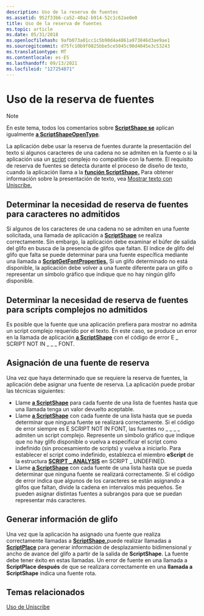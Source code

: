 ```yaml
---
description: Uso de la reserva de fuentes
ms.assetid: 952f33b6-ca52-40a2-b914-52c1c62ae0e0
title: Uso de la reserva de fuentes
ms.topic: article
ms.date: 05/31/2018
ms.openlocfilehash: 9afb073a01cc1c5b90d4a4861a973846d3ae9ae1
ms.sourcegitcommit: d75fc10b9f0825bbe5ce5045c90d4045e3c53243
ms.translationtype: MT
ms.contentlocale: es-ES
ms.lasthandoff: 09/13/2021
ms.locfileid: "127254871"
---
```

# <a name="using-font-fallback"></a>Uso de la reserva de fuentes

> [!Note]  
> En este tema, todos los comentarios sobre [**ScriptShape se**](/windows/desktop/api/Usp10/nf-usp10-scriptshape) aplican igualmente [**a ScriptShapeOpenType**](/windows/desktop/api/Usp10/nf-usp10-scriptshapeopentype).

 

La aplicación debe usar la reserva de fuentes durante la presentación del texto si algunos caracteres de una cadena no se admiten en la fuente o si la aplicación usa un [script](uniscribe-glossary.md) complejo no compatible con la fuente. El requisito de reserva de fuentes se detecta durante el proceso de diseño de texto, cuando la aplicación llama a la [**función ScriptShape.**](/windows/desktop/api/Usp10/nf-usp10-scriptshape) Para obtener información sobre la presentación de texto, vea [Mostrar texto con Uniscribe.](displaying-text-with-uniscribe.md)

## <a name="determine-the-need-for-font-fallback-for-unsupported-characters"></a>Determinar la necesidad de reserva de fuentes para caracteres no admitidos

Si algunos de los caracteres de una cadena no se admiten en una fuente solicitada, una llamada de aplicación a [**ScriptShape**](/windows/desktop/api/Usp10/nf-usp10-scriptshape) se realiza correctamente. Sin embargo, la aplicación debe examinar el búfer de salida del glifo en busca de la presencia de glifos que faltan. El índice de glifo del glifo que falta se puede determinar para una fuente específica mediante una llamada a [**ScriptGetFontProperties.**](/windows/desktop/api/Usp10/nf-usp10-scriptgetfontproperties) Si un glifo determinado no está disponible, la aplicación debe volver a una fuente diferente para un glifo o representar un símbolo gráfico que indique que no hay ningún glifo disponible.

## <a name="determine-the-need-for-font-fallback-for-unsupported-complex-scripts"></a>Determinar la necesidad de reserva de fuentes para scripts complejos no admitidos

Es posible que la fuente que una aplicación prefiera para mostrar no admita un script complejo requerido por el texto. En este caso, se produce un error en la llamada de aplicación [**a ScriptShape**](/windows/desktop/api/Usp10/nf-usp10-scriptshape) con el código de error E \_ SCRIPT NOT IN \_ \_ \_ FONT.

## <a name="assign-a-fallback-font"></a>Asignación de una fuente de reserva

Una vez que haya determinado que se requiere la reserva de fuentes, la aplicación debe asignar una fuente de reserva. La aplicación puede probar las técnicas siguientes:

-   Llame [**a ScriptShape**](/windows/desktop/api/Usp10/nf-usp10-scriptshape) para cada fuente de una lista de fuentes hasta que una llamada tenga un valor devuelto aceptable.
-   Llame [**a ScriptShape**](/windows/desktop/api/Usp10/nf-usp10-scriptshape) con cada fuente de una lista hasta que se pueda determinar que ninguna fuente se realizará correctamente. Si el código de error siempre es E SCRIPT NOT IN FONT, las fuentes no \_ \_ \_ \_ admiten un script complejo. Represente un símbolo gráfico que indique que no hay glifo disponible o vuelva a especificar el script como indefinido (sin procesamiento de scripts) y vuelva a iniciarlo. Para establecer el script como indefinido, establezca el miembro **eScript** de la estructura [**SCRIPT \_ ANALYSIS**](/windows/win32/api/usp10/ns-usp10-script_analysis) en SCRIPT \_ UNDEFINED.
-   Llame [**a ScriptShape**](/windows/desktop/api/Usp10/nf-usp10-scriptshape) con cada fuente de una lista hasta que se pueda determinar que ninguna fuente se realizará correctamente. Si el código de error indica que algunos de los caracteres se están asignando a glifos que faltan, divide la cadena en intervalos más pequeños. Se pueden asignar distintas fuentes a subrangos para que se puedan representar más caracteres.

## <a name="generate-glyph-information"></a>Generar información de glifo

Una vez que la aplicación ha asignado una fuente que realiza correctamente llamadas a [**ScriptShape,**](/windows/desktop/api/Usp10/nf-usp10-scriptshape)puede realizar llamadas a [**ScriptPlace**](/windows/desktop/api/Usp10/nf-usp10-scriptplace) para generar información de desplazamiento bidimensional y ancho de avance del glifo a partir de la salida de **ScriptShape**. La fuente debe tener éxito en estas llamadas. Un error de fuente en una llamada a **ScriptPlace después** de que se realizara correctamente en una **llamada a ScriptShape** indica una fuente rota.

## <a name="related-topics"></a>Temas relacionados

<dl> <dt>

[Uso de Uniscribe](using-uniscribe.md)
</dt> </dl>

 

 



